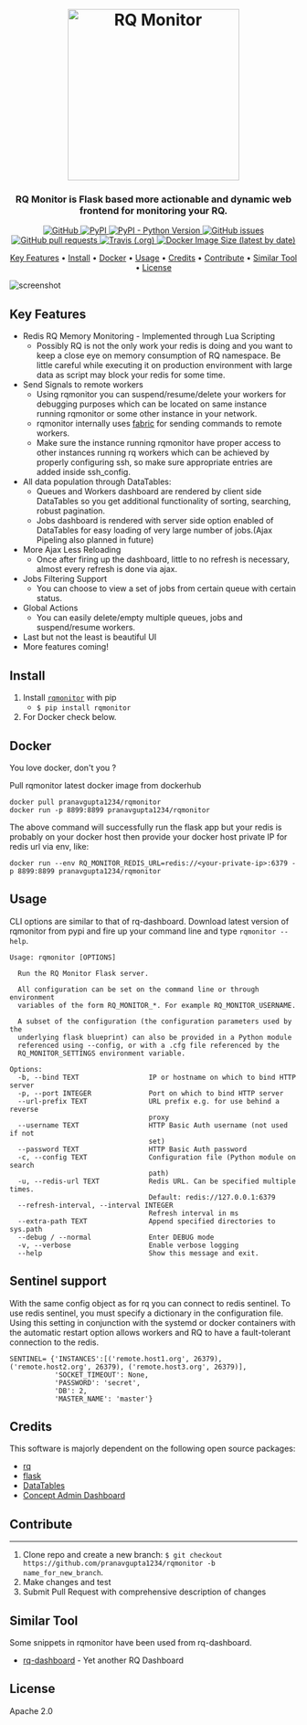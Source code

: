 <h1 align="center">
  <br>
  <a href="#"><img src="https://raw.githubusercontent.com/pranavgupta1234/rqmonitor/master/artifacts/rqmonitor.png" alt="RQ Monitor" height="300" width="300"></a>
  <br>
</h1>

<h3 align="center">RQ Monitor is Flask based more actionable and dynamic web frontend for monitoring your RQ.</h3>

<p align="center">
  <a href="https://opensource.org/licenses/Apache-2.0">
    <img alt="GitHub" src="https://img.shields.io/github/license/pranavgupta1234/rqmonitor?style=for-the-badge">
  </a>
  <a href="https://pypi.org/project/rqmonitor/">
    <img alt="PyPI" src="https://img.shields.io/pypi/v/rqmonitor?style=for-the-badge">
  </a>
  <a href="https://pypi.org/project/rqmonitor/">
    <img alt="PyPI - Python Version" src="https://img.shields.io/pypi/pyversions/rqmonitor?style=for-the-badge">
  </a>
  <a href="https://github.com/pranavgupta1234/rqmonitor/issues">
    <img alt="GitHub issues" src="https://img.shields.io/github/issues/pranavgupta1234/rqmonitor?style=for-the-badge">
  </a>
  <a href="https://github.com/pranavgupta1234/rqmonitor/pulls">
    <img alt="GitHub pull requests" src="https://img.shields.io/github/issues-pr/pranavgupta1234/rqmonitor?style=for-the-badge">
  </a>
  <a href="#">
    <img alt="Travis (.org)" src="https://img.shields.io/travis/pranavgupta1234/rqmonitor?style=for-the-badge">
  </a>
  <a href="#">
  <img alt="Docker Image Size (latest by date)" src="https://img.shields.io/docker/image-size/pranavgupta1234/rqmonitor?logo=docker&style=for-the-badge">
  </a>

</p>

<p align="center">
  <a href="#key-features">Key Features</a> •
  <a href="#install">Install</a> •
  <a href="#docker">Docker</a> •
    <a href="#usage">Usage</a> •
  <a href="#credits">Credits</a> •
  <a href="#contribute">Contribute</a> •
  <a href="#similar-tool">Similar Tool</a> •
  <a href="#license">License</a>
</p>

![screenshot](artifacts/demo.gif)

## Key Features

* Redis RQ Memory Monitoring - Implemented through Lua Scripting
  - Possibly RQ is not the only work your redis is doing and you want to keep a close eye on memory consumption of RQ namespace. Be little careful while executing it on production environment with large data as script may block your redis for some time.
* Send Signals to remote workers
  - Using rqmonitor you can suspend/resume/delete your workers for debugging purposes which can be located on same instance running rqmonitor or some other instance in your network.
  - rqmonitor internally uses [fabric](https://github.com/fabric/fabric) for sending commands to remote workers.
  - Make sure the instance running rqmonitor have proper access to other instances running rq workers which can be achieved by properly configuring ssh, so make sure appropriate entries are added inside ssh_config. 
* All data population through DataTables:
  - Queues and Workers dashboard are rendered by client side DataTables so you get additional functionality of sorting, searching, robust pagination.
  - Jobs dashboard is rendered with server side option enabled of DataTables for easy loading of very large number of jobs.(Ajax Pipeling also planned in future)
* More Ajax Less Reloading
  - Once after firing up the dashboard, little to no refresh is necessary, almost every refresh is done via ajax.  
* Jobs Filtering Support
  - You can choose to view a set of jobs from certain queue with certain status.
* Global Actions
  - You can easily delete/empty multiple queues, jobs and suspend/resume workers. 
* Last but not the least is beautiful UI
* More features coming!


## Install

1. Install [`rqmonitor`](https://pypi.org/project/rqmonitor/) with pip
    + `$ pip install rqmonitor`
2. For Docker check below.


## Docker

You love docker, don't you ?

Pull rqmonitor latest docker image from dockerhub
```
docker pull pranavgupta1234/rqmonitor
docker run -p 8899:8899 pranavgupta1234/rqmonitor
```

The above command will successfully run the flask app but your redis is probably on your docker host then
provide your docker host private IP for redis url via env, like:
```
docker run --env RQ_MONITOR_REDIS_URL=redis://<your-private-ip>:6379 -p 8899:8899 pranavgupta1234/rqmonitor
```


## Usage
CLI options are similar to that of rq-dashboard. 
Download latest version of rqmonitor from pypi and fire up your command line and type `rqmonitor --help`.

```
Usage: rqmonitor [OPTIONS]

  Run the RQ Monitor Flask server.

  All configuration can be set on the command line or through environment
  variables of the form RQ_MONITOR_*. For example RQ_MONITOR_USERNAME.

  A subset of the configuration (the configuration parameters used by the
  underlying flask blueprint) can also be provided in a Python module
  referenced using --config, or with a .cfg file referenced by the
  RQ_MONITOR_SETTINGS environment variable.

Options:
  -b, --bind TEXT                 IP or hostname on which to bind HTTP server
  -p, --port INTEGER              Port on which to bind HTTP server
  --url-prefix TEXT               URL prefix e.g. for use behind a reverse
                                  proxy
  --username TEXT                 HTTP Basic Auth username (not used if not
                                  set)
  --password TEXT                 HTTP Basic Auth password
  -c, --config TEXT               Configuration file (Python module on search
                                  path)
  -u, --redis-url TEXT            Redis URL. Can be specified multiple times.
                                  Default: redis://127.0.0.1:6379
  --refresh-interval, --interval INTEGER
                                  Refresh interval in ms
  --extra-path TEXT               Append specified directories to sys.path
  --debug / --normal              Enter DEBUG mode
  -v, --verbose                   Enable verbose logging
  --help                          Show this message and exit.
```

## Sentinel support

With the same config object as for rq you can connect to redis sentinel. To use redis sentinel, you must specify a dictionary in the configuration file. Using this setting in conjunction with the systemd or docker containers with the automatic restart option allows workers and RQ to have a fault-tolerant connection to the redis.

```
SENTINEL= {'INSTANCES':[('remote.host1.org', 26379), ('remote.host2.org', 26379), ('remote.host3.org', 26379)],
           'SOCKET_TIMEOUT': None,
           'PASSWORD': 'secret',
           'DB': 2,
           'MASTER_NAME': 'master'}
```

## Credits

This software is majorly dependent on the following open source packages:

- [rq](https://github.com/rq/rq)
- [flask](https://github.com/pallets/flask)
- [DataTables](https://github.com/DataTables/DataTables)
- [Concept Admin Dashboard](https://github.com/puikinsh/concept)


## Contribute
---

1. Clone repo and create a new branch: 
  `$ git checkout https://github.com/pranavgupta1234/rqmonitor -b name_for_new_branch`.
2. Make changes and test
3. Submit Pull Request with comprehensive description of changes


## Similar Tool
Some snippets in rqmonitor have been used from rq-dashboard.

- [rq-dashboard](https://github.com/Parallels/rq-dashboard) - Yet another RQ Dashboard


## License

Apache 2.0
